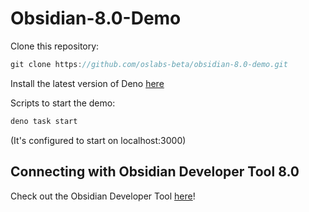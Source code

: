 # Obsidian-8.0-Demo

Clone this repository:

```javascript
git clone https://github.com/oslabs-beta/obsidian-8.0-demo.git
```

Install the latest version of Deno [here](https://deno.land/manual@v1.32.3/getting_started/installation)

Scripts to start the demo:

```javascript
deno task start
```

(It's configured to start on localhost:3000)

## Connecting with Obsidian Developer Tool 8.0

Check out the Obsidian Developer Tool [here](https://github.com/open-source-labs/obsidian-developer-tool)!
